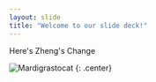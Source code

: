 ```yaml
---
layout: slide
title: "Welcome to our slide deck!"
---
```


Here's Zheng's Change

![Mardigrastocat](https://octodex.github.com/images/Mardigrastocat.png)
{: .center}

